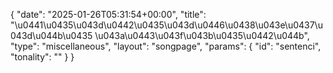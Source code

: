 {
    "date": "2025-01-26T05:31:54+00:00",
    "title": "\u0441\u0435\u043d\u0442\u0435\u043d\u0446\u0438\u043e\u0437\u043d\u044b\u0435 \u043a\u0443\u043f\u043b\u0435\u0442\u044b",
    "type": "miscellaneous",
    "layout": "songpage",
    "params": {
        "id": "sentenci",
        "tonality": ""
    }
}